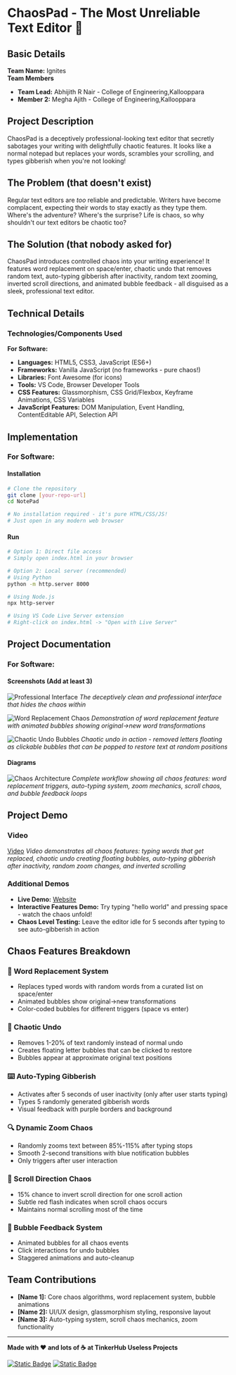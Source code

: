 # ChaosPad - The Most Unreliable Text Editor 🎯

## Basic Details
**Team Name:** Ignites  
**Team Members**
- **Team Lead:** Abhijith R Nair - College of Engineering,Kallooppara
- **Member 2:** Megha Ajith - College of Engineering,Kallooppara


## Project Description
ChaosPad is a deceptively professional-looking text editor that secretly sabotages your writing with delightfully chaotic features. It looks like a normal notepad but replaces your words, scrambles your scrolling, and types gibberish when you're not looking!

## The Problem (that doesn't exist)
Regular text editors are *too* reliable and predictable. Writers have become complacent, expecting their words to stay exactly as they type them. Where's the adventure? Where's the surprise? Life is chaos, so why shouldn't our text editors be chaotic too?

## The Solution (that nobody asked for)
ChaosPad introduces controlled chaos into your writing experience! It features word replacement on space/enter, chaotic undo that removes random text, auto-typing gibberish after inactivity, random text zooming, inverted scroll directions, and animated bubble feedback - all disguised as a sleek, professional text editor.

## Technical Details

### Technologies/Components Used

**For Software:**
- **Languages:** HTML5, CSS3, JavaScript (ES6+)
- **Frameworks:** Vanilla JavaScript (no frameworks - pure chaos!)
- **Libraries:** Font Awesome (for icons)
- **Tools:** VS Code, Browser Developer Tools
- **CSS Features:** Glassmorphism, CSS Grid/Flexbox, Keyframe Animations, CSS Variables
- **JavaScript Features:** DOM Manipulation, Event Handling, ContentEditable API, Selection API

## Implementation

### For Software:

#### Installation
```bash
# Clone the repository
git clone [your-repo-url]
cd NotePad

# No installation required - it's pure HTML/CSS/JS!
# Just open in any modern web browser
```

#### Run
```bash
# Option 1: Direct file access
# Simply open index.html in your browser

# Option 2: Local server (recommended)
# Using Python
python -m http.server 8000

# Using Node.js
npx http-server

# Using VS Code Live Server extension
# Right-click on index.html -> "Open with Live Server"
```

## Project Documentation

### For Software:

#### Screenshots (Add at least 3)

![Professional Interface](https://github.com/Abhijith0422/NoteChaoApp/blob/main/Screenshot%202025-08-09%20145620.png)
*The deceptively clean and professional interface that hides the chaos within*

![Word Replacement Chaos](https://github.com/Abhijith0422/NoteChaoApp/blob/main/Screenshot%202025-08-09%20145652.png)
*Demonstration of word replacement feature with animated bubbles showing original→new word transformations*

![Chaotic Undo Bubbles](https://github.com/Abhijith0422/NoteChaoApp/blob/main/Screenshot%202025-08-09%20145724.png)
*Chaotic undo in action - removed letters floating as clickable bubbles that can be popped to restore text at random positions*

#### Diagrams

![Chaos Architecture](diagrams/chaos-workflow.png)
*Complete workflow showing all chaos features: word replacement triggers, auto-typing system, zoom mechanics, scroll chaos, and bubble feedback loops*

## Project Demo

### Video
[Video](https://github.com/Abhijith0422/NoteChaoApp/blob/main/NotePad%20-%20Modern%20Text%20Editor%20%E2%80%94%20Mozilla%20Firefox%202025-08-09%2015-09-12.mp4)
*Video demonstrates all chaos features: typing words that get replaced, chaotic undo creating floating bubbles, auto-typing gibberish after inactivity, random zoom changes, and inverted scrolling*

### Additional Demos
- **Live Demo:** [Website](https://note-chao-app.vercel.app/)
- **Interactive Features Demo:** Try typing "hello world" and pressing space - watch the chaos unfold!
- **Chaos Level Testing:** Leave the editor idle for 5 seconds after typing to see auto-gibberish in action

## Chaos Features Breakdown

### 🔄 Word Replacement System
- Replaces typed words with random words from a curated list on space/enter
- Animated bubbles show original→new transformations
- Color-coded bubbles for different triggers (space vs enter)

### 🎯 Chaotic Undo
- Removes 1-20% of text randomly instead of normal undo
- Creates floating letter bubbles that can be clicked to restore
- Bubbles appear at approximate original text positions

### ⌨️ Auto-Typing Gibberish
- Activates after 5 seconds of user inactivity (only after user starts typing)
- Types 5 randomly generated gibberish words
- Visual feedback with purple borders and background

### 🔍 Dynamic Zoom Chaos
- Randomly zooms text between 85%-115% after typing stops
- Smooth 2-second transitions with blue notification bubbles
- Only triggers after user interaction

### 📜 Scroll Direction Chaos
- 15% chance to invert scroll direction for one scroll action
- Subtle red flash indicates when scroll chaos occurs
- Maintains normal scrolling most of the time

### 🎨 Bubble Feedback System
- Animated bubbles for all chaos events
- Click interactions for undo bubbles
- Staggered animations and auto-cleanup

## Team Contributions
- **[Name 1]:** Core chaos algorithms, word replacement system, bubble animations
- **[Name 2]:** UI/UX design, glassmorphism styling, responsive layout
- **[Name 3]:** Auto-typing system, scroll chaos mechanics, zoom functionality

---

**Made with ❤️ and lots of ☕ at TinkerHub Useless Projects**

[![Static Badge](https://img.shields.io/badge/TinkerHub-Useless_Projects-red)](https://tinkerhub.org/)
[![Static Badge](https://img.shields.io/badge/Chaos_Level-Maximum-purple)](https://github.com/yourusername/chaospad)

